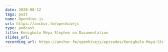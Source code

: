 ```yaml
---
date: 2020-08-12
tags: post
name: OpenHive.js
url: https://anchor.fm/openhivejs
type: podcast
title: Kenigbolo Meya Stephen on Documentation
slides_url:
recording_url: https://anchor.fm/openhivejs/episodes/Kenigbolo-Meya-Stephen-on-Documentation-ejc6a7
---
```

